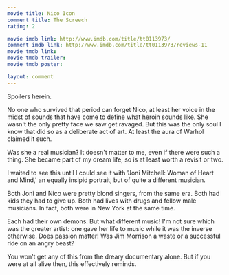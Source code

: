 ```yaml
---
movie title: Nico Icon
comment title: The Screech
rating: 2

movie imdb link: http://www.imdb.com/title/tt0113973/
comment imdb link: http://www.imdb.com/title/tt0113973/reviews-11
movie tmdb link: 
movie tmdb trailer: 
movie tmdb poster: 

layout: comment
---
```


Spoilers herein.

No one who survived that period can forget Nico, at least her voice in the midst of sounds  that have come to define what heroin sounds like. She wasn't the only pretty face we saw  get ravaged. But this was the only soul I know that did so as a deliberate act of art. At  least the aura of Warhol claimed it such.

Was she a real musician? It doesn't matter to me, even if there were such a thing. She  became part of my dream life, so is at least worth a revisit or two.

I waited to see this until I could see it with 'Joni Mitchell: Woman of Heart and Mind,' an  equally insipid portrait, but of quite a different musician.

Both Joni and Nico were pretty blond singers, from the same era. Both had kids they had  to give up. Both had lives with drugs and fellow male musicians. In fact, both were in New  York at the same time.

Each had their own demons. But what different music! I'm not sure which was the greater  artist: one gave her life to music while it was the inverse otherwise. Does passion matter!  Was Jim Morrison a waste or a successful ride on an angry beast?

You won't get any of this from the dreary documentary alone. But if you were at all alive  then, this effectively reminds.